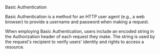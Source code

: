 Basic Authentication

Basic Authentication is a method for an HTTP user agent (e.g., a web browser) to provide a username and password when making a request.

When employing Basic Authentication, users include an encoded string in the Authorization header
 of each request they make. The string is used by the request's recipient to verify users' identity and rights to access a resource.

